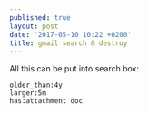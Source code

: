 ```yaml
---
published: true
layout: post
date: '2017-05-10 10:22 +0200'
title: gmail search & destroy
---
```

All this can be put into search box:

    older_than:4y 
    larger:5m
    has:attachment doc 
